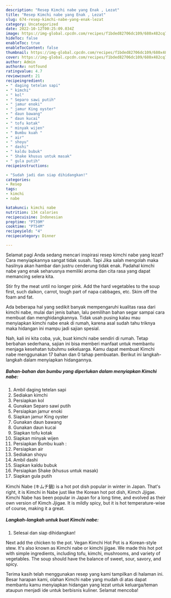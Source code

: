 ```yaml
---
description: "Resep Kimchi nabe yang Enak , Lezat"
title: "Resep Kimchi nabe yang Enak , Lezat"
slug: 674-resep-kimchi-nabe-yang-enak-lezat
category: Uncategorized
date: 2022-10-12T00:25:09.034Z
image: https://img-global.cpcdn.com/recipes/f1bded82706dc109/680x482cq70/kimchi-nabe-foto-resep-utama.jpg
hideToc: false
enableToc: true
enableTocContent: false
thumbnail: https://img-global.cpcdn.com/recipes/f1bded82706dc109/680x482cq70/kimchi-nabe-foto-resep-utama.jpg
cover: https://img-global.cpcdn.com/recipes/f1bded82706dc109/680x482cq70/kimchi-nabe-foto-resep-utama.jpg
author: Admin
authorAv: notfound
ratingvalue: 4.7
reviewcount: 21
recipeingredient:
- " daging tetelan sapi"
- " kimchi"
- " kol"
- " Separo sawi putih"
- " jamur enoki"
- " jamur King oyster"
- " daun bawang"
- " daun kucai"
- " tofu kotak"
- " minyak wijen"
- " Bumbu kuah "
- " air"
- " shoyu"
- " dashi"
- " kaldu bubuk"
- " Shake khusus untuk masak"
- " gula putih"
recipeinstructions:

- "Sudah jadi dan siap dihidangkan!"
categories:
- Resep
tags:
- kimchi
- nabe

katakunci: kimchi nabe 
nutrition: 134 calories
recipecuisine: Indonesian
preptime: "PT39M"
cooktime: "PT54M"
recipeyield: "4"
recipecategory: Dinner

---
```



Selamat pagi Anda sedang mencari inspirasi resep kimchi nabe yang lezat? Cara menyiapkannya sangat tidak susah. Tapi Jika salah mengolah maka hasilnya akan hambar dan justru cenderung tidak enak. Padahal kimchi nabe yang enak seharusnya memiliki aroma dan cita rasa yang dapat memancing selera kita.


Stir fry the meat until no longer pink. Add the hard vegetables to the soup first, such daikon, carrot, tough part of napa cabbages, etc. Skim off the foam and fat.

Ada beberapa hal yang sedikit banyak mempengaruhi kualitas rasa dari kimchi nabe, mulai dari jenis bahan, lalu pemilihan bahan segar sampai cara membuat dan menghidangkannya. Tidak usah pusing kalau mau menyiapkan kimchi nabe enak di rumah, karena asal sudah tahu triknya maka hidangan ini mampu jadi sajian spesial.


Nah, kali ini kita coba, yuk, buat kimchi nabe sendiri di rumah. Tetap berbahan sederhana, sajian ini bisa memberi manfaat untuk membantu menjaga kesehatan tubuhmu sekeluarga. Kamu dapat membuat Kimchi nabe menggunakan 17 bahan dan 0 tahap pembuatan. Berikut ini langkah-langkah dalam menyiapkan hidangannya.

<!--inarticleads1-->

##### Bahan-bahan dan bumbu yang diperlukan dalam menyiapkan Kimchi nabe:

1. Ambil  daging tetelan sapi
1. Sediakan  kimchi
1. Persiapkan  kol
1. Gunakan  Separo sawi putih
1. Persiapkan  jamur enoki
1. Siapkan  jamur King oyster
1. Gunakan  daun bawang
1. Gunakan  daun kucai
1. Siapkan  tofu kotak
1. Siapkan  minyak wijen
1. Persiapkan  Bumbu kuah :
1. Persiapkan  air
1. Sediakan  shoyu
1. Ambil  dashi
1. Siapkan  kaldu bubuk
1. Persiapkan  Shake (khusus untuk masak)
1. Siapkan  gula putih


Kimchi Nabe (キムチ鍋) is a hot pot dish popular in winter in Japan. That&#39;s right, it is Kimchi in Nabe just like the Korean hot pot dish, Kimch Jjigae. Kimchi Nabe has been popular in Japan for a long time, and evolved as their own version of Kimch Jjigae. It is mildly spicy, but it is hot temperature-wise of course, making it a great. 

<!--inarticleads2-->

##### Langkah-langkah untuk buat Kimchi nabe:


1. Selesai dan siap dihidangkan!

Next add the chicken to the pot. Vegan Kimchi Hot Pot is a Korean-style stew. It&#39;s also known as Kimchi nabe or kimchi jjigae. We made this hot pot with simple ingredients, including tofu, kimchi, mushrooms, and variety of vegetables. The soup should have the balance of sweet, sour, savory, and spicy. 

Terima kasih telah menggunakan resep yang kami tampilkan di halaman ini. Besar harapan kami, olahan Kimchi nabe yang mudah di atas dapat membantu kamu menyiapkan hidangan yang lezat untuk keluarga/teman ataupun menjadi ide untuk berbisnis kuliner. Selamat mencoba!
